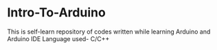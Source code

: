 # Intro-To-Arduino
This is self-learn repository of codes written while learning Arduino and Arduino IDE
Language used- C/C++
